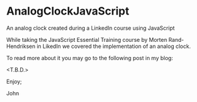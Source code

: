 # AnalogClockJavaScript
An analog clock created during a LinkedIn course using JavaScript

While taking the JavaScript Essential Training course by Morten Rand-Hendriksen in LikedIn we covered
the implementation of an analog clock.

To read more about it you may go to the following post in my blog:

<T.B.D.>

Enjoy;

John
